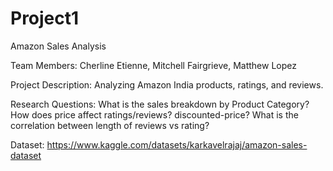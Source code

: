 # Project1

Amazon Sales Analysis

Team Members: Cherline Etienne, Mitchell Fairgrieve, Matthew Lopez

Project Description: Analyzing Amazon India products, ratings, and reviews.

Research Questions:
What is the sales breakdown by Product Category?
How does price affect ratings/reviews? discounted-price?
What is the correlation between length of reviews vs rating?

Dataset: https://www.kaggle.com/datasets/karkavelrajaj/amazon-sales-dataset
